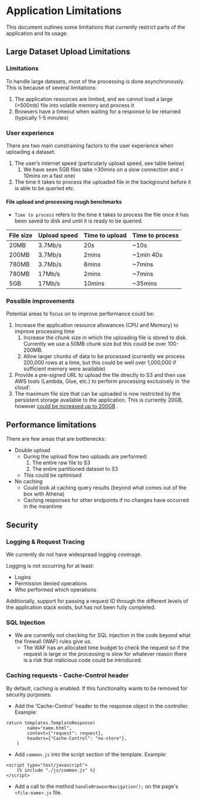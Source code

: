 # Application Limitations

This document outlines some limitations that currently restrict parts of the application and its usage.

## Large Dataset Upload Limitations

### Limitations

To handle large datasets, most of the processing is done asynchronously. This is because of several limitations:

1. The application resources are limited, and we cannot load a large (>500mb) file into volatile memory and process it
2. Browsers have a timeout when waiting for a response to be returned (typically 1-5 minutes)

### User experience

There are two main constraining factors to the user experience when uploading a dataset.

1. The user’s internet speed (particularly upload speed, see table below)
    1. We have seen 5GB files take >30mins on a slow connection and < 10mins on a fast one)
2. The time it takes to process the uploaded file in the background before it is able to be queried etc.

#### File upload and processing rough benchmarks

- `Time to process` refers to the time it takes to process the file once it has been saved to disk and until it is ready
  to be queried.

| File size | Upload speed | Time to upload | Time to process |
|-----------|--------------|----------------|-----------------|
| 20MB      | 3.7Mb/s      | 20s            | ~10s            |
| 200MB     | 3.7Mb/s      | 2mins          | ~1min 40s       |
| 780MB     | 3.7Mb/s      | 8mins          | ~7mins          |
| 780MB     | 17Mb/s       | 2mins          | ~7mins          |
| 5GB       | 17Mb/s       | 10mins         | ~35mins         |

### Possible improvements

Potential areas to focus on to improve performance could be:

1. Increase the application resource allowances (CPU and Memory) to improve processing time
    1. Increase the chunk size in which the uploading file is stored to disk. Currently we use a 50MB chunk size but
       this could be over 100-200MB.
    2. Allow larger chunks of data to be processed (currently we process 200,000 rows at a time, but this could be well
       over 1,000,000 if sufficient memory were available)
2. Provide a pre-signed URL to upload the file directly to S3 and then use AWS tools (Lambda, Glue, etc.) to perform
   processing exclusively in ‘the cloud’.
3. The maximum file size that can be uploaded is now restricted by the persistent storage available to the application.
   This is currently 20GB,
   however [could be increased up to 200GB](https://docs.aws.amazon.com/AmazonECS/latest/developerguide/fargate-task-storage.html)
   .

## Performance limitations

There are few areas that are bottlenecks:

- Double upload
    - During the upload flow two uploads are performed:
        1. The entire raw file to S3
        2. The entire partitioned dataset to S3
    - This could be optimised
- No caching
    - Could look at caching query results (beyond what comes out of the box with Athena)
    - Caching responses for other endpoints if no changes have occurred in the meantime

## Security

### Logging & Request Tracing

We currently do not have widespread logging coverage.

Logging is not occurring for at least:

- Logins
- Permission denied operations
- Who performed which operations

Additionally, support for passing a request ID through the different levels of the application stack exists, but has not
been fully completed.

### SQL Injection

- We are currently not checking for SQL injection in the code beyond what the firewall (WAF) rules give us.
    - The WAF has an allocated time budget to check the request so if the request is large or the processing is slow for
      whatever reason there is a risk that malicious code could be introduced.

### Caching requests - Cache-Control header

By default, caching is enabled. If this functionality wants to be removed for security purposes:
- Add the 'Cache-Control' header to the response object in the controller. Example:
```
return templates.TemplateResponse(
        name="name.html",
        context={"request": request},
        headers={"Cache-Control": "no-store"},
    )
```
- Add `common.js` into the script section of the template. Example:
```
<script type="text/javascript">
    {% include "./js/common.js" %}
</script>
```
- Add a call to the method `handleBrowserNavigation();` on the page's `<file-name>.js` file.
